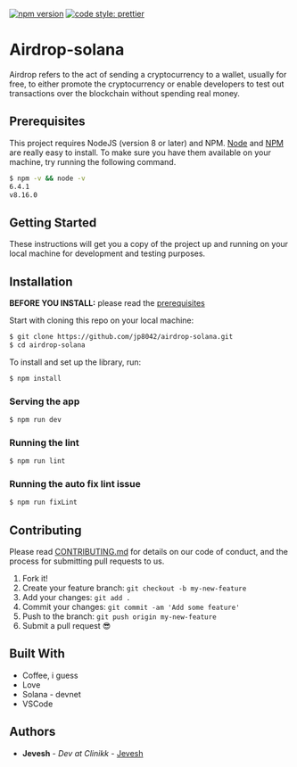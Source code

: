 
[![npm version](https://badge.fury.io/js/angular2-expandable-list.svg)](https://badge.fury.io/js/angular2-expandable-list)
[![code style: prettier](https://img.shields.io/badge/code_style-prettier-ff69b4.svg?style=flat-square)](https://github.com/prettier/prettier)

# Airdrop-solana
Airdrop refers to the act of sending a cryptocurrency to a wallet, usually for free, to either promote the cryptocurrency or enable developers to test out transactions over the blockchain without spending real money.

## Prerequisites

This project requires NodeJS (version 8 or later) and NPM.
[Node](http://nodejs.org/) and [NPM](https://npmjs.org/) are really easy to install.
To make sure you have them available on your machine,
try running the following command.

```sh
$ npm -v && node -v
6.4.1
v8.16.0
```

## Getting Started

These instructions will get you a copy of the project up and running on your local machine for development and testing purposes. 

## Installation

**BEFORE YOU INSTALL:** please read the [prerequisites](#prerequisites)

Start with cloning this repo on your local machine:

```sh
$ git clone https://github.com/jp8042/airdrop-solana.git
$ cd airdrop-solana
```

To install and set up the library, run:

```sh
$ npm install
```
### Serving the app

```sh
$ npm run dev
```

### Running the lint

```sh
$ npm run lint
```

### Running the auto fix lint issue

```sh
$ npm run fixLint
```
## Contributing

Please read [CONTRIBUTING.md](CONTRIBUTING.md) for details on our code of conduct, and the process for submitting pull requests to us.

1.  Fork it!
2.  Create your feature branch: `git checkout -b my-new-feature`
3.  Add your changes: `git add .`
4.  Commit your changes: `git commit -am 'Add some feature'`
5.  Push to the branch: `git push origin my-new-feature`
6.  Submit a pull request :sunglasses:

## Built With

* Coffee, i guess
* Love
* Solana - devnet
* VSCode
## Authors

* **Jevesh** - *Dev at Clinikk* - [Jevesh](https://github.com/jp8042)
